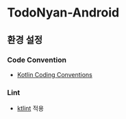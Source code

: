 # TodoNyan-Android

## 환경 설정

### Code Convention

- [Kotlin Coding Conventions](https://kotlinlang.org/docs/coding-conventions.html#verify-that-your-code-follows-the-style-guide)<br>

### Lint
- [ktlint](https://ktlint.github.io/) 적용<br>
